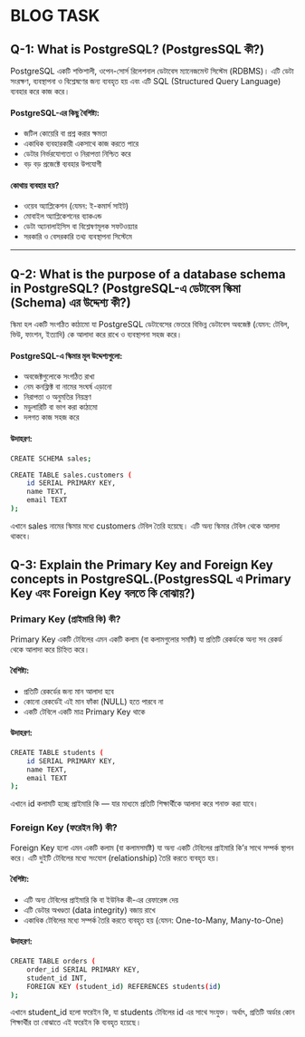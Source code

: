 # BLOG TASK 

## Q-1: What is PostgreSQL? (PostgresSQL কী?)
PostgreSQL একটি শক্তিশালী, ওপেন-সোর্স রিলেশনাল ডেটাবেস ম্যানেজমেন্ট সিস্টেম (RDBMS)। এটি ডেটা সংরক্ষণ, ব্যবস্থাপনা ও বিশ্লেষণের জন্য ব্যবহৃত হয় এবং এটি SQL (Structured Query Language) ব্যবহার করে কাজ করে।

#### PostgreSQL-এর কিছু বৈশিষ্ট্য:
- জটিল কোয়েরি বা প্রশ্ন করার ক্ষমতা
- একাধিক ব্যবহারকারী একসাথে কাজ করতে পারে
- ডেটার নির্ভরযোগ্যতা ও নিরাপত্তা নিশ্চিত করে 
- বড় বড় প্রজেক্টে ব্যবহার উপযোগী
  
#### কোথায় ব্যবহার হয়? 
- ওয়েব অ্যাপ্লিকেশন (যেমন: ই-কমার্স সাইট)
- মোবাইল অ্যাপ্লিকেশনের ব্যাকএন্ড
- ডেটা অ্যানালাইসিস বা বিশ্লেষণমূলক সফটওয়্যার
- সরকারি ও বেসরকারি তথ্য ব্যবস্থাপনা সিস্টেমে  

---

## Q-2: What is the purpose of a database schema in PostgreSQL? (PostgreSQL-এ ডেটাবেস স্কিমা (Schema) এর উদ্দেশ্য কী?) 

স্কিমা হল একটি সংগঠিত কাঠামো যা PostgreSQL ডেটাবেসের ভেতরে বিভিন্ন ডেটাবেস অবজেক্ট (যেমন: টেবিল, ভিউ, ফাংশন, ইত্যাদি) কে আলাদা করে রাখে ও ব্যবস্থাপনা সহজ করে।

#### PostgreSQL-এ স্কিমার মূল উদ্দেশ্যগুলো:
- অবজেক্টগুলোকে সংগঠিত রাখা
- নেম কনফ্লিক্ট বা নামের সংঘর্ষ এড়ানো
-  নিরাপত্তা ও অনুমতির নিয়ন্ত্রণ
-  মডুলারিটি বা ভাগ করা কাঠামো
-  দলগত কাজ সহজ করে

#### উদাহরণ:
``` bash
CREATE SCHEMA sales;

CREATE TABLE sales.customers (
    id SERIAL PRIMARY KEY,
    name TEXT,
    email TEXT
);
```
এখানে sales নামের স্কিমার মধ্যে customers টেবিল তৈরি হয়েছে। এটি অন্য স্কিমার টেবিল থেকে আলাদা থাকবে।


## Q-3: Explain the Primary Key and Foreign Key concepts in PostgreSQL.(PostgresSQL এ Primary Key এবং Foreign Key বলতে কি বোঝায়?)

### Primary Key (প্রাইমারি কি) কী?
Primary Key একটি টেবিলের এমন একটি কলাম (বা কলামগুলোর সমষ্টি) যা প্রতিটি রেকর্ডকে অন্য সব রেকর্ড থেকে আলাদা করে চিহ্নিত করে।

#### বৈশিষ্ট্য:
- প্রতিটি রেকর্ডের জন্য মান আলাদা হবে
- কোনো রেকর্ডেই এই মান ফাঁকা (NULL) হতে পারবে না
- একটি টেবিলে একটি মাত্র Primary Key থাকে
  
#### উদাহরণ: 
``` bash
CREATE TABLE students (
    id SERIAL PRIMARY KEY,
    name TEXT,
    email TEXT
);
```
এখানে id কলামটি হচ্ছে প্রাইমারি কি — যার মাধ্যমে প্রতিটি শিক্ষার্থীকে আলাদা করে শনাক্ত করা যাবে।


###  Foreign Key (ফরেইন কি) কী?
Foreign Key হলো এমন একটি কলাম (বা কলামসমষ্টি) যা অন্য একটি টেবিলের প্রাইমারি কি’র সাথে সম্পর্ক স্থাপন করে। এটি দুইটি টেবিলের মধ্যে সংযোগ (relationship) তৈরি করতে ব্যবহৃত হয়।

#### বৈশিষ্ট্য:
- এটি অন্য টেবিলের প্রাইমারি কি বা ইউনিক কী-এর রেফারেন্স দেয়
- এটি ডেটার অখণ্ডতা (data integrity) বজায় রাখে
- একাধিক টেবিলের মধ্যে সম্পর্ক তৈরি করতে ব্যবহৃত হয় (যেমন: One-to-Many, Many-to-One)
#### উদাহরণ: 
``` bash
CREATE TABLE orders (
    order_id SERIAL PRIMARY KEY,
    student_id INT,
    FOREIGN KEY (student_id) REFERENCES students(id)
);
```
এখানে student_id হলো ফরেইন কি, যা students টেবিলের id এর সাথে সংযুক্ত। অর্থাৎ, প্রতিটি অর্ডার কোন শিক্ষার্থীর তা বোঝাতে এই ফরেইন কি ব্যবহৃত হয়েছে।